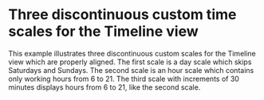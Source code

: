 # Three discontinuous custom time scales for the Timeline view


<p>This example illustrates three discontinuous custom scales for the Timeline view which are properly aligned. The first scale is a day scale which skips Saturdays and Sundays. The second scale is an hour scale which contains only working hours from 6 to 21. The third scale with increments of 30 minutes displays hours from 6 to 21, like the second scale.<br /></p>

